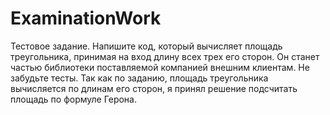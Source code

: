 # ExaminationWork
Тестовое задание.
Напишите код, который вычисляет площадь треугольника, принимая на вход длину всех трех его сторон.
Он станет частью библиотеки поставляемой компанией внешним клиентам. Не забудьте тесты.
Так как по заданию, площадь треугольника вычисляется по длинам его сторон,
я принял решение подсчитать площадь по формуле Герона.
